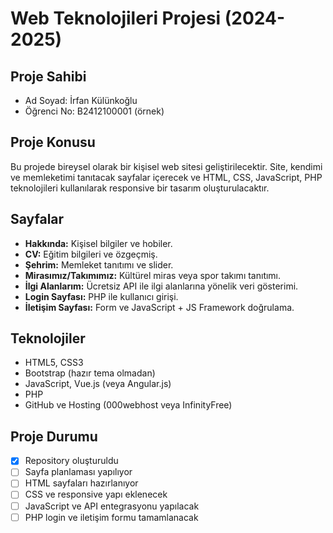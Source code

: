 # Web Teknolojileri Projesi (2024-2025)

## Proje Sahibi
- Ad Soyad: İrfan Külünkoğlu
- Öğrenci No: B2412100001 (örnek)

## Proje Konusu
Bu projede bireysel olarak bir kişisel web sitesi geliştirilecektir. Site, kendimi ve memleketimi tanıtacak sayfalar içerecek ve HTML, CSS, JavaScript, PHP teknolojileri kullanılarak responsive bir tasarım oluşturulacaktır.

## Sayfalar
- **Hakkında:** Kişisel bilgiler ve hobiler.
- **CV:** Eğitim bilgileri ve özgeçmiş.
- **Şehrim:** Memleket tanıtımı ve slider.
- **Mirasımız/Takımımız:** Kültürel miras veya spor takımı tanıtımı.
- **İlgi Alanlarım:** Ücretsiz API ile ilgi alanlarına yönelik veri gösterimi.
- **Login Sayfası:** PHP ile kullanıcı girişi.
- **İletişim Sayfası:** Form ve JavaScript + JS Framework doğrulama.

## Teknolojiler
- HTML5, CSS3
- Bootstrap (hazır tema olmadan)
- JavaScript, Vue.js (veya Angular.js)
- PHP
- GitHub ve Hosting (000webhost veya InfinityFree)

## Proje Durumu
- [x] Repository oluşturuldu
- [ ] Sayfa planlaması yapılıyor
- [ ] HTML sayfaları hazırlanıyor
- [ ] CSS ve responsive yapı eklenecek
- [ ] JavaScript ve API entegrasyonu yapılacak
- [ ] PHP login ve iletişim formu tamamlanacak
